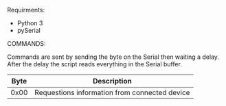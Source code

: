 Requirments:

- Python 3
- pySerial

COMMANDS:

Commands are sent by sending the byte on the Serial then waiting a delay. After the delay the script reads everything in the Serial buffer.

|Byte | Description      |
|:---:|------------------|
|0x00 |Requestions information from connected device|
